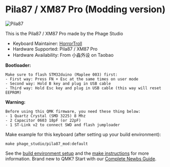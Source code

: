 # Pila87 / XM87 Pro (Modding version)

![Pila87](https://i.imgur.com/rLLJemMh.jpg)

This is the Pila87 / XM87 Pro made by the Phage Studio

* Keyboard Maintainer: [HorrorTroll](https://github.com/HorrorTroll)
* Hardware Supported: Pila87 / XM87 Pro
* Hardware Availability: From 小淼外设 on Taobao

**Bootloader:**
```
Make sure to flash STM32duino (Maplee 003) first:
- First way: Press FN + Esc at the same times on user mode
- Second way: Hold B key and plug in USB cable
- Third way: Hold Esc key and plug in USB cable (this way will reset EEPROM)
```
**Warning:**
```
Before using this QMK firmware, you need these thing below:
- 1 Quartz Crystal (SMD 3225) 8 Mhz
- 2 Capacitor 0603 18pF (or 22pF)
- 1 ST-Link v2 to connect SWD and flash jumploader
```
Make example for this keyboard (after setting up your build environment):

    make phage_studio/pila87_mod:default

See the [build environment setup](https://docs.qmk.fm/#/getting_started_build_tools) and the [make instructions](https://docs.qmk.fm/#/getting_started_make_guide) for more information. Brand new to QMK? Start with our [Complete Newbs Guide](https://docs.qmk.fm/#/newbs).